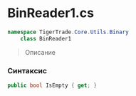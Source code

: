 
# BinReader1.cs
```csharp
namespace TigerTrade.Core.Utils.Binary  
    class BinReader1
```

> Описание

### Синтаксис
```csharp
public bool IsEmpty { get; }
```

